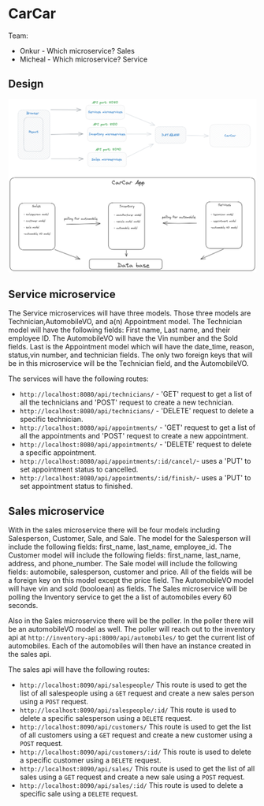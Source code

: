 # CarCar

Team:

- Onkur - Which microservice? Sales
- Micheal - Which microservice? Service

## Design

![diagram of CarCar application](Beta_Diagram.png)

## Service microservice

The Service microservices will have three models. Those three models are Technician,AutomobileVO, and a(n) Appointment model. The Technician model will have the following fields: First name, Last name, and their employee ID. The AutomobileVO will have the Vin number and the Sold fields. Last is the Appointment model which will have the date_time, reason, status,vin number, and technician fields. The only two foreign keys that will be in this microservice will be the Technician field, and the AutomobileVO.

The services will have the following routes:

- `http://localhost:8080/api/technicians/` - 'GET' request to get a list of all the technicians and 'POST' request to create a new technician.
- `http://localhost:8080/api/technicians/` - 'DELETE' request to delete a specific technician.
- `http://localhost:8080/api/appointments/` - 'GET' request to get a list of all the appointments and 'POST' request to create a new appointment.
- `http://localhost:8080/api/appointments/` - 'DELETE' request to delete a specific appointment.
- `http://localhost:8080/api/appointments/:id/cancel/`- uses a 'PUT' to set appointment status to cancelled.
- `http://localhost:8080/api/appointments/:id/finish/`- uses a 'PUT' to set appointment status to finished.

## Sales microservice

With in the sales microservice there will be four models including Salesperson, Customer, Sale, and Sale. The model for the Salesperson will include the following fields: first_name, last_name, employee_id. The Customer model will include the following fields: first_name, last_name, address, and phone_number. The Sale model will include the following fields: automobile, salesperson, customer and price. All of the fields will be a foreign key on this model except the price field. The AutomobileVO model will have vin and sold (booloean) as fields. The Sales microservice will be polling the Inventory service to get the a list of automobiles every 60 seconds.

Also in the Sales microservice there will be the poller. In the poller there will be an automobileVO model as well. The poller will reach out to the inventory api at `http://inventory-api:8000/api/automobiles/` to get the current list of automobiles. Each of the automobiles will then have an instance created in the sales api.

The sales api will have the following routes:

- `http://localhost:8090/api/salespeople/` This route is used to get the list of all salespeople using a `GET` request and create a new sales person using a `POST` request.
- `http://localhost:8090/api/salespeople/:id/` This route is used to delete a specific salesperson using a `DELETE` request.
- `http://localhost:8090/api/customers/` This route is used to get the list of all customers using a `GET` request and create a new customer using a `POST` request.
- `http://localhost:8090/api/customers/:id/` This route is used to delete a specific customer using a `DELETE` request.
- `http://localhost:8090/api/sales/` This route is used to get the list of all sales using a `GET` request and create a new sale using a `POST` request.
- `http://localhost:8090/api/sales/:id/` This route is used to delete a specific sale using a `DELETE` request.
